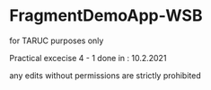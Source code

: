 # FragmentDemoApp-WSB

for TARUC purposes only

Practical excecise 4 - 1 done in : 10.2.2021

any edits without permissions are strictly prohibited
